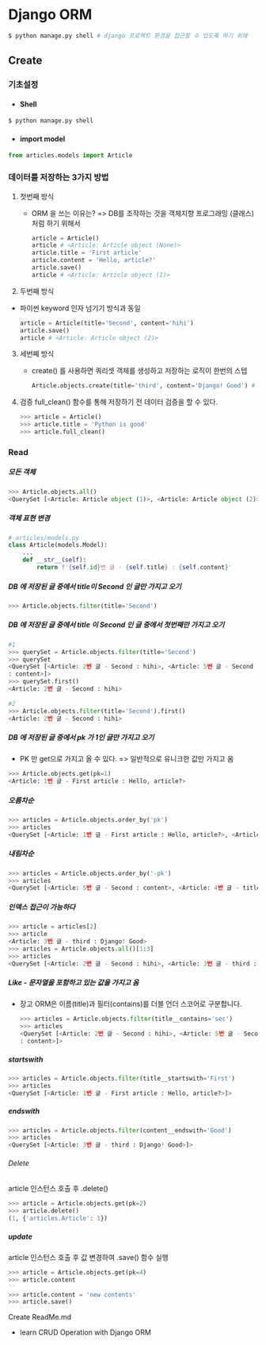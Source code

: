 # Django ORM

```bash
$ python manage.py shell # django 프로젝트 환경을 접근할 수 있도록 하기 위해
```

## Create

### 기초설정

- #### Shell

```bash
$ python manage.py shell
```

- #### import model

```python
from articles.models import Article
```



### 데이터를 저장하는 3가지 방법

1. 첫번째 방식

   - ORM 을 쓰는 이유는? => DB를 조작하는 것을 객체지향 프로그래밍 (클래스) 처럼 하기 위해서

     ```python
     article = Article()
     article # <Article: Article object (None)>
     article.title = 'First article'
     article.content = 'Hello, article?'
     article.save()
     article # <Article: Article object (1)>
     ```

2.  두번째 방식

   - 파이썬 keyword 인자 넘기기 방식과 동일

     ```python
     article = Article(title='Second', content='hihi')
     article.save()
     article # <Article: Article object (2)>
     ```

3. 세번쩨 방식

   - create() 를 사용하면 쿼리셋 객체를 생성하고 저장하는 로직이 한번의 스텝

     ```python
     Article.objects.create(title='third', content='Django! Good') # <Article: Article object (3)>
     ```

4. 검증
   full_clean() 함수를 통해 저장하기 전 데이터 검증을 할 수 있다.

   ```python
   >>> article = Article()
   >>> article.title = 'Python is good'
   >>> article.full_clean()
   ```

   

### Read

##### 모든 객체

```python
>>> Article.objects.all()
<QuerySet [<Article: Article object (1)>, <Article: Article object (2)>, <Article: Article object (3)>, <Article: Article object (4)>]>
```

##### 객체 표현 변경

```python
# articles/models.py
class Article(models.Model):
    ...
    def __str__(self):
        return f'{self.id}번 글 - {self.title} : {self.content}'
```

##### DB 에 저장된 글 중에서 title이 Second 인 글만 가지고 오기

```python
>>> Article.objects.filter(title='Second')
```

##### DB 에 저장된 글 중에서 title 이 Second 인 글 중에서 첫번째만 가지고 오기

```python
#1
>>> querySet = Article.objects.filter(title='Second')
>>> querySet
<QuerySet [<Article: 2번 글 - Second : hihi>, <Article: 5번 글 - Second
: content>]>
>>> querySet.first()
<Article: 2번 글 - Second : hihi>
        
#2
>>> Article.objects.filter(title='Second').first()
<Article: 2번 글 - Second : hihi>
```

##### DB 에 저장된 글 중에서 pk 가 1인 글만 가지고 오기

- PK 만 get으로 가지고 올 수 있다. => 일반적으로 유니크한 값만 가지고 옴

```python
>>> Article.objects.get(pk=1)
<Article: 1번 글 - First article : Hello, article?>
```

##### 오름차순

```python
>>> articles = Article.objects.order_by('pk')
>>> articles
<QuerySet [<Article: 1번 글 - First article : Hello, article?>, <Article: 2번 글 - Second : hihi>, <Article: 3번 글 - third : Django! Good>, <Article: 4번 글 - title : >, <Article: 5번 글 - Second : content>]>
```

##### 내림차순

```python
>>> articles = Article.objects.order_by('-pk')
>>> articles
<QuerySet [<Article: 5번 글 - Second : content>, <Article: 4번 글 - title : >, <Article: 3번 글 - third : Django! Good>, <Article: 2번 글 - Second : hihi>, <Article: 1번 글 - First article : Hello, article?>]>
```

##### 인덱스 접근이 가능하다

```python
>>> article = articles[2]
>>> article
<Article: 3번 글 - third : Django! Good>
>>> articles = Article.objects.all()[1:3]
>>> articles
<QuerySet [<Article: 2번 글 - Second : hihi>, <Article: 3번 글 - third : Django! Good>]>
```

##### Like - 문자열을 포함하고 있는 값을 가지고 옴

- 장고 ORM은 이름(title)과 필터(contains)를 더블 언더 스코어로 구분합니다. 

  ```python
  >>> articles = Article.objects.filter(title__contains='sec')
  >>> articles
  <QuerySet [<Article: 2번 글 - Second : hihi>, <Article: 5번 글 - Second
  : content>]>
  ```

##### startswith

```python
>>> articles = Article.objects.filter(title__startswith='First')
>>> articles
<QuerySet [<Article: 1번 글 - First article : Hello, article?>]>
```

##### endswith

```python
>>> articles = Article.objects.filter(content__endswith='Good')
>>> articles
<QuerySet [<Article: 3번 글 - third : Django! Good>]>
```

###### Delete

article 인스턴스 호출 후 .delete()

```python
>>> article = Article.objects.get(pk=2)
>>> article.delete()
(1, {'articles.Article': 1})
```

##### update

article 인스턴스 호출 후 값 변경하여 .save() 함수 실행

```python
>>> article = Article.objects.get(pk=4)
>>> article.content
''
>>> article.content = 'new contents'
>>> article.save()
```



Create ReadMe.md



- learn CRUD Operation with Django ORM